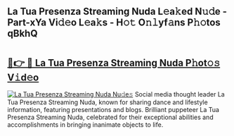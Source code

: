 ## La Tua Presenza Streaming Nuda L𝚎a𝚔ed N𝚞𝚍e - Part-xYa Vi𝚍𝚎o L𝚎a𝚔s - H𝚘𝚝 O𝚗𝚕yf𝚊ns P𝚑𝚘tos qBkhQ

# <h2><a href="http://kfb7ow.oniu.top/?m=La+Tua+Presenza+Streaming+Nuda">🔗👉 🔴 La Tua Presenza Streaming Nuda P𝚑ot𝚘𝚜 V𝚒d𝚎o</a></h2>

[![La Tua Presenza Streaming Nuda Nu𝚍e𝚜](https://i.imgur.com/0qMVB7G.gif)](http://kfb7ow.oniu.top/?m=La+Tua+Presenza+Streaming+Nuda)
Social media thought leader La Tua Presenza Streaming Nuda, known for sharing dance and lifestyle information, featuring presentations and blogs. Brilliant puppeteer La Tua Presenza Streaming Nuda, celebrated for their exceptional abilities and accomplishments in bringing inanimate objects to life.  
